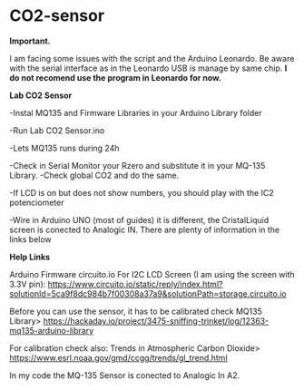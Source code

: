 # CO2-sensor

**Important.**  

I am facing some issues with the script and the Arduino Leonardo. Be aware with the serial interface as in the Leonardo USB is manage by same chip.  __I do not recomend use the program in **Leonardo** for now.__

**Lab CO2 Sensor**

-Instal MQ135 and Firmware Libraries in your Arduino Library folder

-Run Lab CO2 Sensor.ino 

-Lets MQ135 runs during 24h

-Check in Serial Monitor your Rzero and substitute it in your MQ-135 Library.
-Check global CO2 and do the same.

-If LCD is on but does not show numbers, you should play with the IC2 potenciometer 

-Wire in Arduino UNO (most of guides) it is different, the CristalLiquid screen is conected to Analogic IN. There are plenty of information in the links below 



**Help Links**


Arduino Firmware circuito.io For I2C LCD Screen (I am using the screen with 3.3V pin): https://www.circuito.io/static/reply/index.html?solutionId=5ca9f8dc984b7f00308a37a9&solutionPath=storage.circuito.io

Before you can use the sensor, it has to be calibrated check MQ135 Library> https://hackaday.io/project/3475-sniffing-trinket/log/12363-mq135-arduino-library

For calibration check also: Trends in Atmospheric Carbon Dioxide> https://www.esrl.noaa.gov/gmd/ccgg/trends/gl_trend.html

In my code the MQ-135 Sensor is conected to Analogic In A2.
